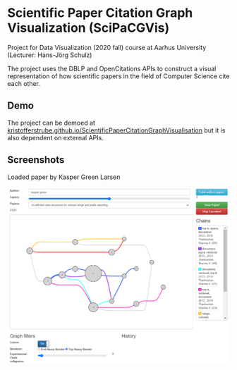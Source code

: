 # Scientific Paper Citation Graph Visualization (SciPaCGVis)
Project for Data Visualization (2020 fall) course at Aarhus University (Lecturer: Hans-Jörg Schulz)

The project uses the DBLP and OpenCitations APIs to construct a visual representation of how scientific papers in the field of Computer Science cite each other.

## Demo
The project can be demoed at [kristofferstrube.github.io/ScientificPaperCitationGraphVisualisation](https://kristofferstrube.github.io/ScientificPaperCitationGraphVisualisation/) but it is also dependent on external APIs.

## Screenshots
Loaded paper by Kasper Green Larsen

![Screenshot of Paper by Kasper Green](./docs/Screenshot_IO_Paper.PNG)
